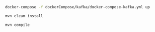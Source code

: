 ```bash
docker-compose -f dockerCompose/kafka/docker-compose-kafka.yml up
```

```bash
mvn clean install
```

```bash
mvn compile 
```